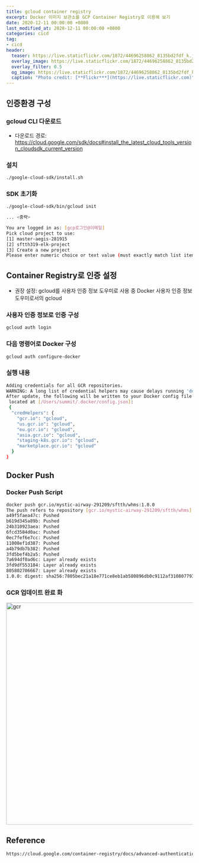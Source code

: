 ```yaml
---
title: gcloud container registry
excerpt: Docker 이미지 보관소를 GCP Container Registry로 이용해 보기
date: 2020-12-11 00:00:00 +0800
last_modified_at: 2020-12-11 00:00:00 +0800
categories: cicd
tag:
- cicd
header:
  teaser: https://live.staticflickr.com/1872/44696258862_8135bd2fdf_k.jpg
  overlay_image: https://live.staticflickr.com/1872/44696258862_8135bd2fdf_k.jpg
  overlay_filter: 0.5
  og_image: https://live.staticflickr.com/1872/44696258862_8135bd2fdf_k.jpg
  caption: "Photo credit: [**Flickr***](https://live.staticflickr.com)"
---
```


## 인증환경 구성

### gcloud CLI 다운로드
- 다운로드 경로: https://cloud.google.com/sdk/docs#install_the_latest_cloud_tools_version_cloudsdk_current_version

### 설치

```sh 
./google-cloud-sdk/install.sh
```

### SDK 초기화

```sh
./google-cloud-sdk/bin/gcloud init

... <중략>

You are logged in as: [gcp로그인@이메일]
Pick cloud project to use:
[1] master-aegis-281915
[2] sftth319-elk-project
[3] Create a new project
Please enter numeric choice or text value (must exactly match list item): 3
```

## Container Registry로 인증 설정
- 권장 설정: gcloud를 사용자 인증 정보 도우미로 사용 중 Docker 사용자 인증 정보 도우미로서의 gcloud

### 사용자 인증 정보로 인증 구성

```sh
gcloud auth login
```

### 다음 명령어로 Docker 구성

```sh 
gcloud auth configure-docker
```

### 실행 내용 

```sh 
Adding credentials for all GCR repositories.
WARNING: A long list of credential helpers may cause delays running 'docker build'. We recommend passing the registry name to configure only the registry you are using.
After update, the following will be written to your Docker config file
 located at [/Users/summit/.docker/config.json]:
 {
  "credHelpers": {
    "gcr.io": "gcloud",
    "us.gcr.io": "gcloud",
    "eu.gcr.io": "gcloud",
    "asia.gcr.io": "gcloud",
    "staging-k8s.gcr.io": "gcloud",
    "marketplace.gcr.io": "gcloud"
  }
}
```

## Docker Push

### Docker Push Script

```sh
docker push gcr.io/mystic-airway-291209/sftth/whms:1.0.0
The push refers to repository [gcr.io/mystic-airway-291209/sftth/whms]
a49f5faea47c: Pushed 
b619d345a89b: Pushed 
24b310923aea: Pushed 
6fcd3584d0ac: Pushed 
0ec7fef6e7cc: Pushed 
11008ef1d387: Pushed 
a4b79db7b382: Pushed 
3fd5bef4b2a5: Pushed 
7a694df0ad6c: Layer already exists 
3fd9df553184: Layer already exists 
805802706667: Layer already exists 
1.0.0: digest: sha256:7805bec21a18e771ce8eb1ab580896db0c9112af3108077938d0f74b68a22d9d size: 2610
```

### GCR 업데이트 완료 화

<img src="/assets/images/docker/gcr001.png" width="800" height="600" alt="gcr">

## Reference 

```sh
https://cloud.google.com/container-registry/docs/advanced-authentication
```